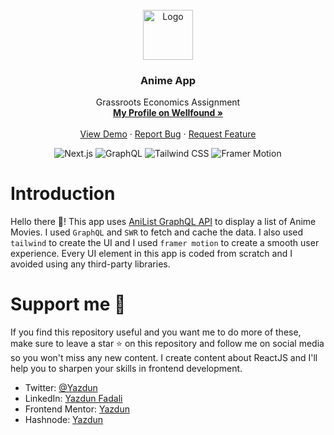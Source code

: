 <div id="top"></div>

<!-- PROJECT LOGO -->
<br />
<div align="center">
  <a href="https://twitter.com/Yazdun">
    <img src="./public/favicon.ico" alt="Logo" width="80" height="80">
  </a>

<h3 align="center">Anime App</h3>

  <p align="center">
    Grassroots Economics Assignment
    <br />
    <a href="https://wellfound.com/u/yazdun-fadali"><strong>My Profile on Wellfound »</strong></a>
    <br />
    <br />
    <a href="https://react-enableit-task.vercel.app/">View Demo</a>
    ·
    <a href="https://github.com/Yazdun/nextjs-anime-app/issues">Report Bug</a>
    ·
    <a href="https://github.com/Yazdun/nextjs-anime-app/issues">Request Feature</a>
  </p>

![Next.js](https://img.shields.io/badge/Next.js-%2320232a.svg?style=flat-square&logo=Next.js&logoColor=%2361DAFB)
![GraphQL](https://img.shields.io/badge/GraphQL-E10098.svg?style=flat-square&logo=graphql&logoColor=white)
![Tailwind CSS](https://img.shields.io/badge/Tailwind%20CSS-%2338B2AC.svg?style=flat-square&logo=tailwind-css&logoColor=white)
![Framer Motion](https://img.shields.io/badge/Framer%20Motion-%23000000.svg?style=flat-square&logo=framer&logoColor=#0055FF)

</div>

# Introduction

Hello there 👋! This app uses
[AniList GraphQL API](https://anilist.gitbook.io/anilist-apiv2-docs/overview/graphql/getting-started)
to display a list of Anime Movies. I used `GraphQL` and `SWR` to fetch and cache
the data. I also used `tailwind` to create the UI and I used `framer motion` to
create a smooth user experience. Every UI element in this app is coded from
scratch and I avoided using any third-party libraries.

# Support me 💛

If you find this repository useful and you want me to do more of these, make
sure to leave a star ⭐ on this repository and follow me on social media so you
won't miss any new content. I create content about ReactJS and I'll help you to
sharpen your skills in frontend development.

- Twitter: [@Yazdun](https://twitter.com/Yazdun)
- LinkedIn: [Yazdun Fadali](www.linkedin.com/in/yazdun-fadali)
- Frontend Mentor: [Yazdun](https://www.frontendmentor.io/profile/Yazdun)
- Hashnode: [Yazdun](https://yazdun.hashnode.dev/)

